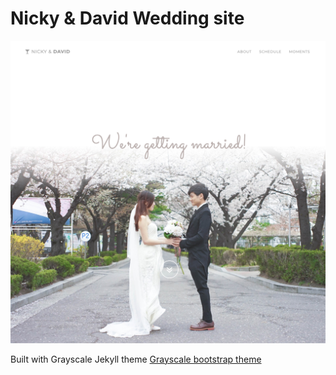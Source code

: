 # Nicky & David Wedding site

![screenshot](screenshot.png)

Built with Grayscale Jekyll theme [Grayscale bootstrap theme ](http://ironsummitmedia.github.io/startbootstrap-grayscale/)
